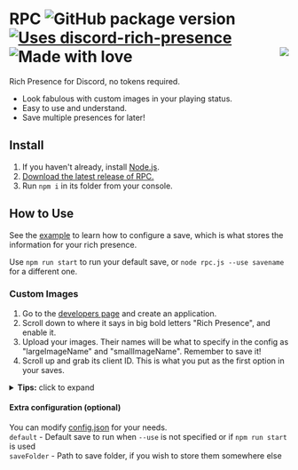 # RPC ![GitHub package version](https://img.shields.io/github/package-json/v/ghostbirds/rpc.svg?label=version) [![Uses discord-rich-presence](https://img.shields.io/badge/uses-discord--rich--presence-7289da.svg)](https://npmjs.com/package/discord-rich-presence) ![Made with love](https://img.shields.io/badge/made_with-love-f44195.svg) <img align="right" src="https://pbs.twimg.com/media/DAmTGsGXcAArQPB.png">

Rich Presence for Discord, no tokens required.
- Look fabulous with custom images in your playing status.
- Easy to use and understand.
- Save multiple presences for later!

## Install
1. If you haven't already, install [Node.js](https://nodejs.org/en/).
1. [Download the latest release of RPC.](https://github.com/ghostbirds/rpc/releases)
1. Run `npm i` in its folder from your console.

## How to Use
See the [example](./saves/example.js) to learn how to configure a save, which is what stores the information for your rich presence.

Use `npm run start` to run your default save, or `node rpc.js --use savename` for a different one.

### Custom Images
1. Go to the [developers page](https://discordapp.com/developers/applications/me) and create an application.
1. Scroll down to where it says in big bold letters "Rich Presence", and enable it.
1. Upload your images. Their names will be what to specify in the config as "largeImageName" and "smallImageName". Remember to save it!
1. Scroll up and grab its client ID. This is what you put as the first option in your saves.

<details><summary><b>Tips:</b> click to expand</summary>

You can create custom scripts in [package.json](./package.json) for shortcuts to your favorite saves.
```javascript
"scripts": {
  "start": "node rpc.js",
  "birb": "node rpc.js --use birbsarelife"
};
// 'npm run birb' starts the 'birbsarelife' save
```

You can also make a clickable file to start RPC, if you're a little too lazy to start up a console.
1. Open a text editor and input the command that would start RPC, like `node rpc.js --use myfavsave`
1. Save it inside RPC's main folder with whatever name you want, but make sure it has the `.bat` extension.
1. You can now make a shortcut to the `.bat` file on your desktop, and clicking it will start up RPC.
</details>

#### Extra configuration (optional)
You can modify [config.json](./config.json) for your needs.  
`default` - Default save to run when `--use` is not specified or if `npm run start` is used  
`saveFolder` - Path to save folder, if you wish to store them somewhere else

